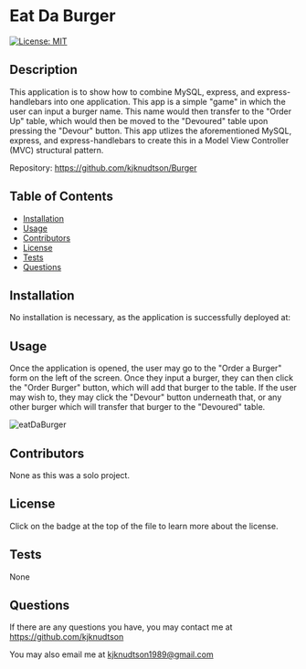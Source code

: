 # Eat Da Burger
  
  [![License: MIT](https://img.shields.io/badge/License-MIT-yellow.svg)](https://opensource.org/licenses/MIT)
  
  ## Description

  This application is to show how to combine MySQL, express, and express-handlebars into one application.  This app is a simple "game" in which the user can input a burger name.  This name would then transfer to the "Order Up" table, which would then be moved to the "Devoured" table upon pressing the "Devour" button.  This app utlizes the aforementioned MySQL, express, and express-handlebars to create this in a Model View Controller (MVC) structural pattern.

  Repository: https://github.com/kjknudtson/Burger

  ## Table of Contents

  * [Installation](#installation)
  * [Usage](#usage)
  * [Contributors](#contributors)
  * [License](#license)
  * [Tests](#tests)
  * [Questions](#questions)

  ## Installation

  No installation is necessary, as the application is successfully deployed at:

  ## Usage

  Once the application is opened, the user may go to the "Order a Burger" form on the left of the screen.  Once they input a burger, they can then click the "Order Burger" button, which will add that burger to the table.  If the user may wish to, they may click the "Devour" button underneath that, or any other burger which will transfer that burger to the "Devoured" table.

  ![eatDaBurger](https://user-images.githubusercontent.com/64320048/89579414-591b2080-d7f9-11ea-9f59-d51dcbb5cf5d.png)

  ## Contributors

  None as this was a solo project.

  ## License

  Click on the badge at the top of the file to learn more about the license.

  ## Tests

  None

  ## Questions

  If there are any questions you have, you may contact me at https://github.com/kjknudtson

  You may also email me at kjknudtson1989@gmail.com

